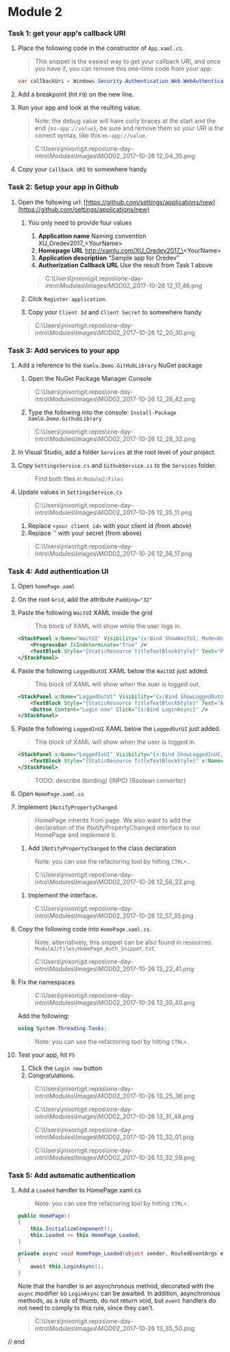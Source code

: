 # Module 2

### Task 1: get your app's callback URI

1. Place the following code in the constructor of `App.xaml.cs`.

    > This snippet is the easiest way to get your callback URI, and once you have it, you can remove this one-time code from your app. 

    ```csharp
    var callbackUri = Windows.Security.Authentication.Web.WebAuthenticationBroker.GetCurrentApplicationCallbackUri(); 
    ```

1. Add a breakpoint (hit `F9`) on the new line.  
1. Run your app and look at the reulting value.

    > Note: the debug value will have curly braces at the start and the end `{ms-app://value}`, be sure and remove them so your URI is the correct syntax, like this `ms-app://value`. 

    > C:\Users\jnixon\git.repos\one-day-intro\Modules\Images\MOD02_2017-10-26 12_04_35.png

1. Copy your `Callback URI` to somewhere handy

### Task 2: Setup your app in Github

1. Open the following url: [https://github.com/settings/applications/new](https://github.com/settings/applications/new)

    1. You only need to provide four values
        1. **Application name** Naming convention XU_Oredev2017_\<YourName\>
        1. **Homepage URL** http://xamlu.com/XU_Oredev2017_\<YourName\>
        1. **Application description** "Sample app for Oredev"
        1. **Authorization Callback URL** Use the result from Task 1 above

        > C:\Users\jnixon\git.repos\one-day-intro\Modules\Images\MOD02_2017-10-26 12_17_46.png

    1. Click `Register application`.
    1. Copy *your* `Client Id` and `Client Secret` to somewhere handy

    > C:\Users\jnixon\git.repos\one-day-intro\Modules\Images\MOD02_2017-10-26 12_20_30.png

### Task 3: Add services to your app

1. Add a reference to the `Xamlu.Demo.GitHubLibrary` NuGet package 

    1. Open the NuGet Package Manager Console
    
    > C:\Users\jnixon\git.repos\one-day-intro\Modules\Images\MOD02_2017-10-26 12_26_42.png

    2. Type the following into the console: `Install-Package XamlU.Demo.GithubLibrary`

    > C:\Users\jnixon\git.repos\one-day-intro\Modules\Images\MOD02_2017-10-26 12_28_32.png

1. In Visual Studio, add a folder `Services` at the root level of your project.
1. Copy `SettingsService.cs` and `GithubService.cs` to the `Services` folder.
    
    > Find both files in `Module2/Files`

1. Update values in `SettingsService.cs`

    > C:\Users\jnixon\git.repos\one-day-intro\Modules\Images\MOD02_2017-10-26 12_35_11.png

    1. Replace `<your client id>` with your client id (from above)
    2. Replace `<your secret>' with your secret (from above)

    > C:\Users\jnixon\git.repos\one-day-intro\Modules\Images\MOD02_2017-10-26 12_36_17.png

### Task 4: Add authentication UI

1. Open `homePage.xaml`
1. On the root `Grid`, add the attribute `Padding="32"`
1. Paste the following `WaitUI` XAML inside the grid

    > This block of XAML will show while the user logs in. 

    ```xml
    <StackPanel x:Name="WaitUI" Visibility="{x:Bind ShowWaitUI, Mode=OneWay}">
        <ProgressBar IsIndeterminate="True" />
        <TextBlock Style="{StaticResource TitleTextBlockStyle}" Text="Please wait" />
    </StackPanel> 
    ```

1. Paste the following `LoggedOutUI` XAML below the `WaitUI` just added.

    > This block of XAML will show when the suer is logged out. 

    ```xml
    <StackPanel x:Name="LoggedOutUI" Visibility="{x:Bind ShowLoggedOutUI, Mode=OneWay}">
        <TextBlock Style="{StaticResource TitleTextBlockStyle}" Text="Authentication is required" />
        <Button Content="Login now" Click="{x:Bind LoginAsync}" />
    </StackPanel> 
    ```
1. Paste the following `LoggedInUI` XAML below the `LoggedOutUI` just added.

    > This block of XAML will show when the user is logged in. 

    ```xml
    <StackPanel x:Name="LoggedInUI" Visibility="{x:Bind ShowLoggedInUI, Mode=OneWay}">
        <TextBlock Style="{StaticResource TitleTextBlockStyle}" x:Name="UserNameTextBlock" Text="{x:Bind User.name, Mode=OneWay}" />
    </StackPanel> 
    ```
    > TODO: describe (binding) (INPC) (Boolean converter)

1. Open `HomePage.xaml.cs`

1. Implement `INotifyPropertyChanged`

    > HomePage inherits from page. We also want to add the declaration of the INotifyPropertyChanged interface to our HomePage and implement it.

    1. Add `INotifyPropertyChanged` to the class declaration

    > Note: you can use the refactoring tool by hitting `CTRL+.`

    > C:\Users\jnixon\git.repos\one-day-intro\Modules\Images\MOD02_2017-10-26 12_56_22.png

    1. Implement the interface. 
    
    > C:\Users\jnixon\git.repos\one-day-intro\Modules\Images\MOD02_2017-10-26 12_57_35.png

1. Copy the following code into `HomePage.xaml.cs`.

    > Note: alternatively, this snippet can be also found in resources `Module2/Files/HomePage_Auth_Snippet.txt`

    > C:\Users\jnixon\git.repos\one-day-intro\Modules\Images\MOD02_2017-10-26 13_22_41.png

1. Fix the namespaces

    > C:\Users\jnixon\git.repos\one-day-intro\Modules\Images\MOD02_2017-10-26 13_30_40.png

    Add the following:

    ```csharp
    using System.Threading.Tasks; 
    ```

    > Note: you can use the refactoring tool by hitting `CTRL+.`

1. Test your app, hit `F5`

    1. Click the `Login now` button
    1. Congratulations.

    > C:\Users\jnixon\git.repos\one-day-intro\Modules\Images\MOD02_2017-10-26 13_25_36.png

    > C:\Users\jnixon\git.repos\one-day-intro\Modules\Images\MOD02_2017-10-26 13_31_48.png

    > C:\Users\jnixon\git.repos\one-day-intro\Modules\Images\MOD02_2017-10-26 13_32_01.png

    > C:\Users\jnixon\git.repos\one-day-intro\Modules\Images\MOD02_2017-10-26 13_32_59.png

### Task 5: Add automatic authentication 

1. Add a `Loaded` handler to HomePage.xaml.cs

    > Note: you can use the refactoring tool by hitting `CTRL+.`

    ```csharp
    public HomePage()
    {
        this.InitializeComponent();
        this.Loaded += this.HomePage_Loaded;
    }

    private async void HomePage_Loaded(object sender, RoutedEventArgs e)
    {
        await this.LoginAsync();
    } 
    ```
    Note that the handler is an asynchronous method, decorated with the `async` modifier so `LoginAsync` can be awaited. In addition, asynchronous methods, as a rule of thumb, do not return void, but `event` handlers do not need to comply to this rule, since they can't. 

    > C:\Users\jnixon\git.repos\one-day-intro\Modules\Images\MOD02_2017-10-26 13_35_50.png

// end